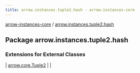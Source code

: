 ```yaml
---
title: arrow.instances.tuple2.hash - arrow-instances-core
---
```


[arrow-instances-core](../index.html) / [arrow.instances.tuple2.hash](./index.html)

## Package arrow.instances.tuple2.hash

### Extensions for External Classes

| [arrow.core.Tuple2](arrow.core.-tuple2/index.html) |  |

